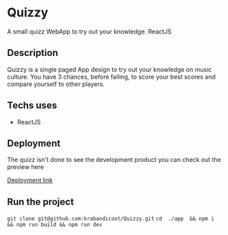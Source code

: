 # Quizzy
A small quizz WebApp to try out your knowledge. ReactJS

## Description

 Quizzy is a single paged App design to try out your knowledge on music culture. You have 3 chances, before failing, to score your best scores and compare yourself to other players. 

## Techs uses 

- ReactJS

## Deployment

The quizz isn't done to see the development product you can check out the preview here

[Deployment link](https://lemon-quizzy.netlify.app)

## Run the project 

``git clone git@github.com:krabandicoot/Quizzy.git``
``cd  ./app  && npm i && npm run build && npm run dev``